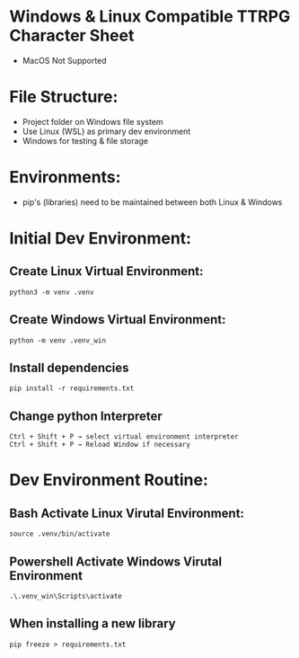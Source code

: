 # Windows & Linux Compatible TTRPG Character Sheet
- MacOS Not Supported

# File Structure:
- Project folder on Windows file system
- Use Linux (WSL) as primary dev environment
- Windows for testing & file storage

# Environments:
- pip's (libraries) need to be maintained between both Linux & Windows

# Initial Dev Environment:
## Create Linux Virtual Environment:
    python3 -m venv .venv
## Create Windows Virtual Environment:
    python -m venv .venv_win
## Install dependencies
    pip install -r requirements.txt
## Change python Interpreter
    Ctrl + Shift + P → select virtual environment interpreter
    Ctrl + Shift + P → Reload Window if necessary

# Dev Environment Routine:
## Bash Activate Linux Virutal Environment:
    source .venv/bin/activate
## Powershell Activate Windows Virutal Environment
    .\.venv_win\Scripts\activate
## When installing a new library
    pip freeze > requirements.txt